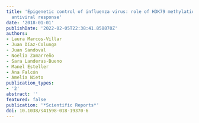 ```yaml
---
title: 'Epigenetic control of influenza virus: role of H3K79 methylation in interferon-induced
  antiviral response'
date: '2018-01-01'
publishDate: '2022-02-05T22:38:41.858870Z'
authors:
- Laura Marcos-Villar
- Juan Díaz-Colunga
- Juan Sandoval
- Noelia Zamarreño
- Sara Landeras-Bueno
- Manel Esteller
- Ana Falcón
- Amelia Nieto
publication_types:
- '2'
abstract: ''
featured: false
publication: '*Scientific Reports*'
doi: 10.1038/s41598-018-19370-6
---
```


